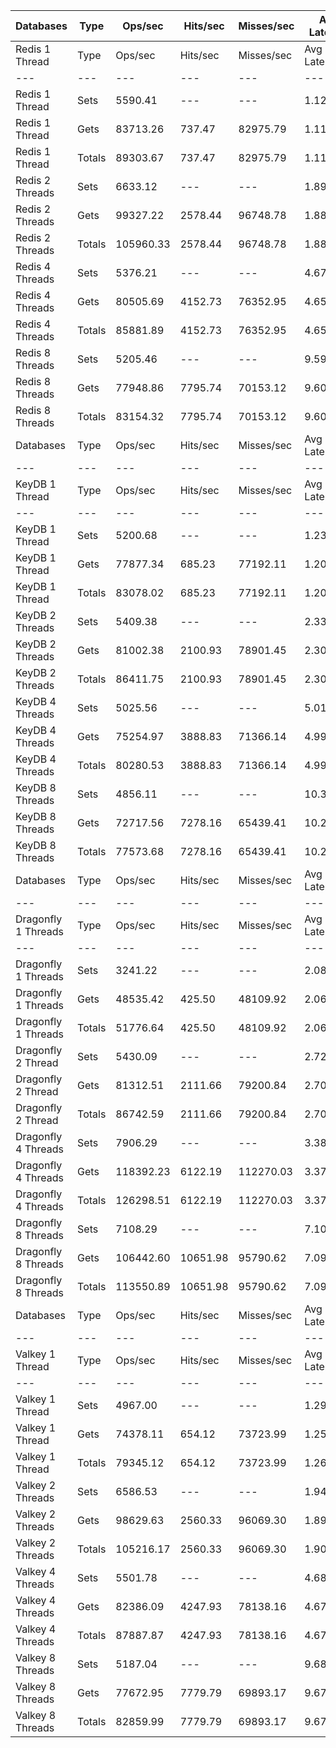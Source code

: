 | Databases | Type | Ops/sec | Hits/sec | Misses/sec | Avg Latency | p50 Latency | p99 Latency | p99.9 Latency | KB/sec |
| --- | --- | --- | --- | --- | --- | --- | --- | --- | --- |
| Redis 1 Thread | Type | Ops/sec | Hits/sec | Misses/sec | Avg Latency | p50 Latency | p99 Latency | p99.9 Latency | KB/sec |
| --- | --- | --- | --- | --- | --- | --- | --- | --- | --- |
Redis 1 Thread | Sets | 5590.41 | --- | --- | 1.12314 | 1.03100 | 1.83100 | 4.54300 | 3056.38 |
Redis 1 Thread | Gets | 83713.26 | 737.47 | 82975.79 | 1.11952 | 1.03100 | 1.76700 | 4.57500 | 3627.96 |
Redis 1 Thread | Totals | 89303.67 | 737.47 | 82975.79 | 1.11974 | 1.03100 | 1.77500 | 4.57500 | 6684.34 |
Redis 2 Threads | Sets | 6633.12 | --- | --- | 1.89288 | 1.79900 | 3.31100 | 9.27900 | 3626.46 |
Redis 2 Threads | Gets | 99327.22 | 2578.44 | 96748.78 | 1.88660 | 1.79100 | 3.31100 | 9.66300 | 5161.36 |
Redis 2 Threads | Totals | 105960.33 | 2578.44 | 96748.78 | 1.88699 | 1.79100 | 3.31100 | 9.59900 | 8787.81 |
Redis 4 Threads | Sets | 5376.21 | --- | --- | 4.67541 | 4.60700 | 9.21500 | 15.48700 | 2939.28 |
Redis 4 Threads | Gets | 80505.69 | 4152.73 | 76352.95 | 4.65490 | 4.57500 | 9.15100 | 15.03900 | 5220.83 |
Redis 4 Threads | Totals | 85881.89 | 4152.73 | 76352.95 | 4.65618 | 4.57500 | 9.15100 | 15.03900 | 8160.11 |
Redis 8 Threads | Sets | 5205.46 | --- | --- | 9.59905 | 9.34300 | 20.60700 | 43.00700 | 2845.93 |
Redis 8 Threads | Gets | 77948.86 | 7795.74 | 70153.12 | 9.60192 | 9.34300 | 20.47900 | 43.26300 | 6953.52 |
Redis 8 Threads | Totals | 83154.32 | 7795.74 | 70153.12 | 9.60174 | 9.34300 | 20.47900 | 43.26300 | 9799.45 |
| Databases | Type | Ops/sec | Hits/sec | Misses/sec | Avg Latency | p50 Latency | p99 Latency | p99.9 Latency | KB/sec |
| --- | --- | --- | --- | --- | --- | --- | --- | --- | --- |
| KeyDB 1 Thread | Type | Ops/sec | Hits/sec | Misses/sec | Avg Latency | p50 Latency | p99 Latency | p99.9 Latency | KB/sec |
| --- | --- | --- | --- | --- | --- | --- | --- | --- | --- |
KeyDB 1 Thread | Sets | 5200.68 | --- | --- | 1.23881 | 1.23900 | 2.03900 | 11.96700 | 2843.31 |
KeyDB 1 Thread | Gets | 77877.34 | 685.23 | 77192.11 | 1.20126 | 1.23100 | 1.94300 | 4.67100 | 3374.62 |
KeyDB 1 Thread | Totals | 83078.02 | 685.23 | 77192.11 | 1.20361 | 1.23100 | 1.94300 | 5.40700 | 6217.93 |
KeyDB 2 Threads | Sets | 5409.38 | --- | --- | 2.33750 | 2.15900 | 4.51100 | 11.45500 | 2957.41 |
KeyDB 2 Threads | Gets | 81002.38 | 2100.93 | 78901.45 | 2.30799 | 2.15900 | 4.44700 | 10.68700 | 4208.23 |
KeyDB 2 Threads | Totals | 86411.75 | 2100.93 | 78901.45 | 2.30984 | 2.15900 | 4.44700 | 10.87900 | 7165.64 |
KeyDB 4 Threads | Sets | 5025.56 | --- | --- | 5.01930 | 4.89500 | 10.04700 | 16.51100 | 2747.58 |
KeyDB 4 Threads | Gets | 75254.97 | 3888.83 | 71366.14 | 4.99477 | 4.89500 | 10.04700 | 16.25500 | 4883.81 |
KeyDB 4 Threads | Totals | 80280.53 | 3888.83 | 71366.14 | 4.99630 | 4.89500 | 10.04700 | 16.31900 | 7631.39 |
KeyDB 8 Threads | Sets | 4856.11 | --- | --- | 10.30439 | 10.04700 | 22.39900 | 45.56700 | 2654.94 |
KeyDB 8 Threads | Gets | 72717.56 | 7278.16 | 65439.41 | 10.29785 | 10.04700 | 22.91100 | 46.07900 | 6489.68 |
KeyDB 8 Threads | Totals | 77573.68 | 7278.16 | 65439.41 | 10.29826 | 10.04700 | 22.91100 | 46.07900 | 9144.61 |
| Databases | Type | Ops/sec | Hits/sec | Misses/sec | Avg Latency | p50 Latency | p99 Latency | p99.9 Latency | KB/sec |
| --- | --- | --- | --- | --- | --- | --- | --- | --- | --- |
| Dragonfly 1 Threads | Type | Ops/sec | Hits/sec | Misses/sec | Avg Latency | p50 Latency | p99 Latency | p99.9 Latency | KB/sec |
| --- | --- | --- | --- | --- | --- | --- | --- | --- | --- |
Dragonfly 1 Threads | Sets | 3241.22 | --- | --- | 2.08147 | 1.82300 | 4.57500 | 8.95900 | 1772.03 |
Dragonfly 1 Threads | Gets | 48535.42 | 425.50 | 48109.92 | 2.06599 | 1.82300 | 4.51100 | 7.90300 | 2102.38 |
Dragonfly 1 Threads | Totals | 51776.64 | 425.50 | 48109.92 | 2.06696 | 1.82300 | 4.51100 | 8.06300 | 3874.41 |
Dragonfly 2 Thread | Sets | 5430.09 | --- | --- | 2.72536 | 2.65500 | 7.71100 | 15.10300 | 2968.74 |
Dragonfly 2 Thread | Gets | 81312.51 | 2111.66 | 79200.84 | 2.70294 | 2.63900 | 7.26300 | 14.27100 | 4225.69 |
Dragonfly 2 Thread | Totals | 86742.59 | 2111.66 | 79200.84 | 2.70435 | 2.63900 | 7.29500 | 14.27100 | 7194.43 |
Dragonfly 4 Threads | Sets | 7906.29 | --- | --- | 3.38451 | 3.50300 | 8.38300 | 17.91900 | 4322.53 |
Dragonfly 4 Threads | Gets | 118392.23 | 6122.19 | 112270.03 | 3.37391 | 3.48700 | 8.25500 | 18.17500 | 7685.41 |
Dragonfly 4 Threads | Totals | 126298.51 | 6122.19 | 112270.03 | 3.37458 | 3.48700 | 8.25500 | 18.04700 | 12007.94 |
Dragonfly 8 Threads | Sets | 7108.29 | --- | --- | 7.10520 | 6.68700 | 22.39900 | 59.39100 | 3886.25 |
Dragonfly 8 Threads | Gets | 106442.60 | 10651.98 | 95790.62 | 7.09085 | 6.68700 | 22.27100 | 59.39100 | 9498.64 |
Dragonfly 8 Threads | Totals | 113550.89 | 10651.98 | 95790.62 | 7.09175 | 6.68700 | 22.27100 | 59.39100 | 13384.88 |
| Databases | Type | Ops/sec | Hits/sec | Misses/sec | Avg Latency | p50 Latency | p99 Latency | p99.9 Latency | KB/sec |
| --- | --- | --- | --- | --- | --- | --- | --- | --- | --- |
| Valkey 1 Thread | Type | Ops/sec | Hits/sec | Misses/sec | Avg Latency | p50 Latency | p99 Latency | p99.9 Latency | KB/sec |
| --- | --- | --- | --- | --- | --- | --- | --- | --- | --- |
Valkey 1 Thread | Sets | 4967.00 | --- | --- | 1.29045 | 1.12700 | 2.43100 | 10.62300 | 2715.55 |
Valkey 1 Thread | Gets | 74378.11 | 654.12 | 73723.99 | 1.25818 | 1.12700 | 2.36700 | 5.31100 | 3222.83 |
Valkey 1 Thread | Totals | 79345.12 | 654.12 | 73723.99 | 1.26020 | 1.12700 | 2.36700 | 5.85500 | 5938.38 |
Valkey 2 Threads | Sets | 6586.53 | --- | --- | 1.94564 | 1.80700 | 3.37500 | 17.02300 | 3600.99 |
Valkey 2 Threads | Gets | 98629.63 | 2560.33 | 96069.30 | 1.89786 | 1.80700 | 3.34300 | 9.85500 | 5125.11 |
Valkey 2 Threads | Totals | 105216.17 | 2560.33 | 96069.30 | 1.90085 | 1.80700 | 3.34300 | 10.43100 | 8726.10 |
Valkey 4 Threads | Sets | 5501.78 | --- | --- | 4.68839 | 4.60700 | 9.21500 | 15.16700 | 3007.94 |
Valkey 4 Threads | Gets | 82386.09 | 4247.93 | 78138.16 | 4.67855 | 4.60700 | 9.15100 | 15.16700 | 5341.87 |
Valkey 4 Threads | Totals | 87887.87 | 4247.93 | 78138.16 | 4.67917 | 4.60700 | 9.15100 | 15.16700 | 8349.80 |
Valkey 8 Threads | Sets | 5187.04 | --- | --- | 9.68261 | 9.47100 | 19.96700 | 43.00700 | 2835.86 |
Valkey 8 Threads | Gets | 77672.95 | 7779.79 | 69893.17 | 9.67250 | 9.47100 | 20.35100 | 42.49500 | 6934.77 |
Valkey 8 Threads | Totals | 82859.99 | 7779.79 | 69893.17 | 9.67314 | 9.47100 | 20.35100 | 42.75100 | 9770.62 |
